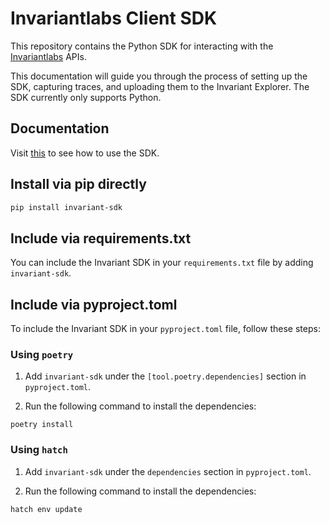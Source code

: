 # Invariantlabs Client SDK

This repository contains the Python SDK for interacting with the [Invariantlabs](https://invariantlabs.ai/) APIs.

This documentation will guide you through the process of setting up the SDK, capturing traces, and uploading them to the Invariant Explorer. The SDK currently only supports Python.

## Documentation
Visit [this](https://explorer.invariantlabs.ai/docs/) to see how to use the SDK.

## Install via pip directly
```bash
pip install invariant-sdk
```

## Include via requirements.txt
You can include the Invariant SDK in your `requirements.txt` file by adding `invariant-sdk`.

## Include via pyproject.toml
To include the Invariant SDK in your `pyproject.toml` file, follow these steps:

### Using `poetry`
1. Add `invariant-sdk` under the `[tool.poetry.dependencies]` section in `pyproject.toml`.

2. Run the following command to install the dependencies:
```
poetry install
```

### Using `hatch`
1. Add `invariant-sdk` under the `dependencies` section in `pyproject.toml`.

2. Run the following command to install the dependencies:
```bash
hatch env update
```

